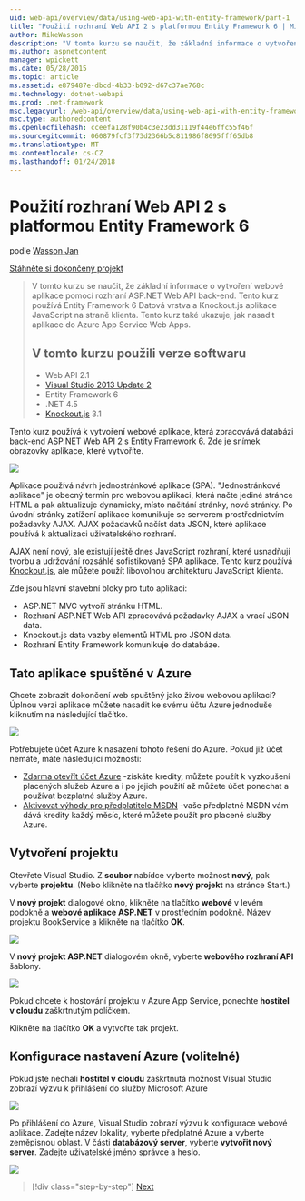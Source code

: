 ```yaml
---
uid: web-api/overview/data/using-web-api-with-entity-framework/part-1
title: "Použití rozhraní Web API 2 s platformou Entity Framework 6 | Microsoft Docs"
author: MikeWasson
description: "V tomto kurzu se naučit, že základní informace o vytvoření webové aplikace pomocí rozhraní ASP.NET Web API back-end. Tento kurz používá Entity Framework 6 pro uspořádání dat..."
ms.author: aspnetcontent
manager: wpickett
ms.date: 05/28/2015
ms.topic: article
ms.assetid: e879487e-dbcd-4b33-b092-d67c37ae768c
ms.technology: dotnet-webapi
ms.prod: .net-framework
msc.legacyurl: /web-api/overview/data/using-web-api-with-entity-framework/part-1
msc.type: authoredcontent
ms.openlocfilehash: cceefa128f90b4c3e23dd31119f44e6ffc55f46f
ms.sourcegitcommit: 060879fcf3f73d2366b5c811986f8695fff65db8
ms.translationtype: MT
ms.contentlocale: cs-CZ
ms.lasthandoff: 01/24/2018
---
```

<a name="using-web-api-2-with-entity-framework-6"></a>Použití rozhraní Web API 2 s platformou Entity Framework 6
====================
podle [Wasson Jan](https://github.com/MikeWasson)

[Stáhněte si dokončený projekt](https://github.com/MikeWasson/BookService)

> V tomto kurzu se naučit, že základní informace o vytvoření webové aplikace pomocí rozhraní ASP.NET Web API back-end. Tento kurz používá Entity Framework 6 Datová vrstva a Knockout.js aplikace JavaScript na straně klienta. Tento kurz také ukazuje, jak nasadit aplikace do Azure App Service Web Apps.
> 
> ## <a name="software-versions-used-in-the-tutorial"></a>V tomto kurzu použili verze softwaru
> 
> 
> - Web API 2.1
> - [Visual Studio 2013 Update 2](https://www.visualstudio.com/downloads/download-visual-studio-vs)
> - Entity Framework 6
> - .NET 4.5
> - [Knockout.js](http://knockoutjs.com/) 3.1


Tento kurz používá k vytvoření webové aplikace, která zpracovává databázi back-end ASP.NET Web API 2 s Entity Framework 6. Zde je snímek obrazovky aplikace, které vytvoříte.

[![](part-1/_static/image2.png)](part-1/_static/image1.png)

Aplikace používá návrh jednostránkové aplikace (SPA). "Jednostránkové aplikace" je obecný termín pro webovou aplikaci, která načte jediné stránce HTML a pak aktualizuje dynamicky, místo načítání stránky, nové stránky. Po úvodní stránky zatížení aplikace komunikuje se serverem prostřednictvím požadavky AJAX. AJAX požadavků načíst data JSON, které aplikace používá k aktualizaci uživatelského rozhraní.

AJAX není nový, ale existují ještě dnes JavaScript rozhraní, které usnadňují tvorbu a udržování rozsáhlé sofistikované SPA aplikace. Tento kurz používá [Knockout.js](http://knockoutjs.com/), ale můžete použít libovolnou architekturu JavaScript klienta.

Zde jsou hlavní stavební bloky pro tuto aplikaci:

- ASP.NET MVC vytvoří stránku HTML.
- Rozhraní ASP.NET Web API zpracovává požadavky AJAX a vrací JSON data.
- Knockout.js data vazby elementů HTML pro JSON data.
- Rozhraní Entity Framework komunikuje do databáze.

## <a name="see-this-app-running-on-azure"></a>Tato aplikace spuštěné v Azure

Chcete zobrazit dokončení web spuštěný jako živou webovou aplikaci? Úplnou verzi aplikace můžete nasadit ke svému účtu Azure jednoduše kliknutím na následující tlačítko.

[![](http://azuredeploy.net/deploybutton.png)](https://azuredeploy.net/?WT.mc_id=deploy_azure_aspnet&repository=https://github.com/tfitzmac/BookService)

Potřebujete účet Azure k nasazení tohoto řešení do Azure. Pokud již účet nemáte, máte následující možnosti:

- [Zdarma otevřít účet Azure](https://azure.microsoft.com/pricing/free-trial/?WT.mc_id=A443DD604) -získáte kredity, můžete použít k vyzkoušení placených služeb Azure a i po jejich použití až můžete účet ponechat a používat bezplatné služby Azure.
- [Aktivovat výhody pro předplatitele MSDN](https://azure.microsoft.com/pricing/member-offers/msdn-benefits-details/?WT.mc_id=A443DD604) -vaše předplatné MSDN vám dává kredity každý měsíc, které můžete použít pro placené služby Azure.

## <a name="create-the-project"></a>Vytvoření projektu

Otevřete Visual Studio. Z **soubor** nabídce vyberte možnost **nový**, pak vyberte **projektu**. (Nebo klikněte na tlačítko **nový projekt** na stránce Start.)

V **nový projekt** dialogové okno, klikněte na tlačítko **webové** v levém podokně a **webové aplikace ASP.NET** v prostředním podokně. Název projektu BookService a klikněte na tlačítko **OK**.

[![](part-1/_static/image4.png)](part-1/_static/image3.png)

V **nový projekt ASP.NET** dialogovém okně, vyberte **webového rozhraní API** šablony.

[![](part-1/_static/image6.png)](part-1/_static/image5.png)

Pokud chcete k hostování projektu v Azure App Service, ponechte **hostitel v cloudu** zaškrtnutým políčkem.

Klikněte na tlačítko **OK** a vytvořte tak projekt.

## <a name="configure-azure-settings-optional"></a>Konfigurace nastavení Azure (volitelné)

Pokud jste nechali **hostitel v cloudu** zaškrtnutá možnost Visual Studio zobrazí výzvu k přihlášení do služby Microsoft Azure

[![](part-1/_static/image8.png)](part-1/_static/image7.png)

Po přihlášení do Azure, Visual Studio zobrazí výzvu k konfigurace webové aplikace. Zadejte název lokality, vyberte předplatné Azure a vyberte zeměpisnou oblast. V části **databázový server**, vyberte **vytvořit nový server**. Zadejte uživatelské jméno správce a heslo.

[![](part-1/_static/image10.png)](part-1/_static/image9.png)

>[!div class="step-by-step"]
[Next](part-2.md)
